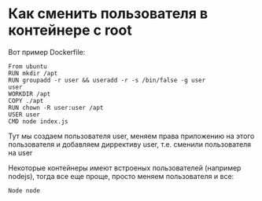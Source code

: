 # Как сменить пользователя в контейнере с root

Вот пример Dockerfile:
```
From ubuntu
RUN mkdir /apt
RUN groupadd -r user && useradd -r -s /bin/false -g user
user
WORKDIR /apt
COPY ./apt
RUN chown -R user:user /apt
USER user
CMD node index.js
```
Тут мы создаем пользователя user, меняем права приложению на этого пользователя и добавляем 
диррективу user, т.е. сменили пользователя на user

Некоторые контейнеры имеют встроеных пользователей (например nodejs), тогда все еще проще, 
просто меняем пользователя и все:
```
Node node
```
